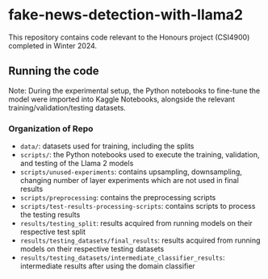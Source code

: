 # fake-news-detection-with-llama2
This repository contains code relevant to the Honours project (CSI4900) completed in Winter 2024.

## Running the code
Note: During the experimental setup, the Python notebooks to fine-tune the model were imported into Kaggle Notebooks, alongside the relevant training/validation/testing datasets.

### Organization of Repo
- `data/`: datasets used for training, including the splits
- `scripts/`: the Python notebooks used to execute the training, validation, and testing of the Llama 2 models
- `scripts/unused-experiments`: contains upsampling, downsampling, changing number of layer experiments which are not used in final results
- `scripts/preprocessing`: contains the preprocessing scripts
- `scripts/test-results-processing-scripts`: contains scripts to process the testing results
- `results/testing_split`: results acquired from running models on their respective test split
- `results/testing_datasets/final_results`: results acquired from running models on their respective testing datasets
- `results/testing_datasets/intermediate_classifier_results`: intermediate results after using the domain classifier
